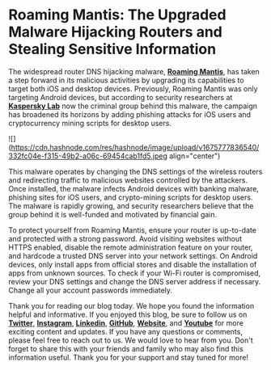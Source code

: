 # Roaming Mantis: The Upgraded Malware Hijacking Routers and Stealing Sensitive Information

The widespread router DNS hijacking malware, [**Roaming Mantis**](https://cyberhub.hashnode.dev/roaming-mantis-the-android-banking-malware-hijacking-routers-and-stealing-sensitive-information), has taken a step forward in its malicious activities by upgrading its capabilities to target both iOS and desktop devices. Previously, Roaming Mantis was only targeting Android devices, but according to security researchers at [**Kaspersky Lab**](https://securelist.com/roaming-mantis-dabbles-in-mining-and-phishing-multilingually/85607/) now the criminal group behind this malware, the campaign has broadened its horizons by adding phishing attacks for iOS users and cryptocurrency mining scripts for desktop users.

![](https://cdn.hashnode.com/res/hashnode/image/upload/v1675777836540/332fc04e-f315-49b2-a06c-69454cab1fd5.jpeg align="center")

This malware operates by changing the DNS settings of the wireless routers and redirecting traffic to malicious websites controlled by the attackers. Once installed, the malware infects Android devices with banking malware, phishing sites for iOS users, and crypto-mining scripts for desktop users. The malware is rapidly growing, and security researchers believe that the group behind it is well-funded and motivated by financial gain.

To protect yourself from Roaming Mantis, ensure your router is up-to-date and protected with a strong password. Avoid visiting websites without HTTPS enabled, disable the remote administration feature on your router, and hardcode a trusted DNS server into your network settings. On Android devices, only install apps from official stores and disable the installation of apps from unknown sources. To check if your Wi-Fi router is compromised, review your DNS settings and change the DNS server address if necessary. Change all your account passwords immediately.

Thank you for reading our blog today. We hope you found the information helpful and informative. If you enjoyed this blog, be sure to follow us on [**Twitter**](https://twitter.com/areyysharma), [**Instagram**](https://www.instagram.com/official_cyber_hub/), [**Linkedin**](https://www.linkedin.com/in/technical-human/), [**GitHub**](https://github.com/pushkarsharma23), [**Website**](https://officialcyberhub.wixsite.com/cyberhub), and [**Youtube**](https://www.youtube.com/@OfficialCyberHub) for more exciting content and updates. If you have any questions or comments, please feel free to reach out to us. We would love to hear from you. Don't forget to share this with your friends and family who may also find this information useful. Thank you for your support and stay tuned for more!